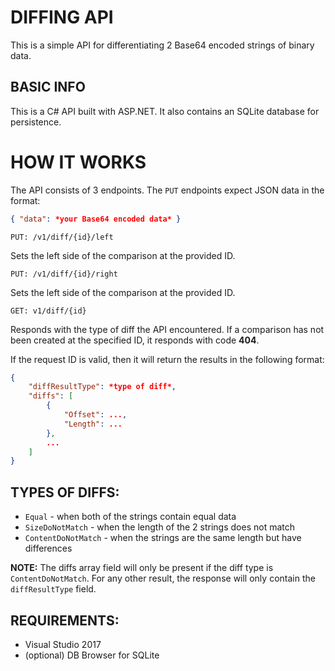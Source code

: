 # DIFFING API

This is a simple API for differentiating 2 Base64 encoded strings of binary data.

## BASIC INFO

This is a C# API built with ASP.NET. It also contains an SQLite database for persistence.

# HOW IT WORKS

The API consists of 3 endpoints. The `PUT` endpoints expect JSON data in the format:
```json
{ "data": *your Base64 encoded data* }
```
`PUT: /v1/diff/{id}/left`

Sets the left side of the comparison at the provided ID.

`PUT: /v1/diff/{id}/right`

Sets the left side of the comparison at the provided ID.

`GET: v1/diff/{id}`

Responds with the type of diff the API encountered.
If a comparison has not been created at the specified ID,
it responds with code **404**.

If the request ID is valid, then it will return the results in the following format:
```json
{
    "diffResultType": *type of diff*,
    "diffs": [
        {
            "Offset": ...,
            "Length": ...
        },
        ...
    ]
}
```

## TYPES OF DIFFS:
* `Equal` - when both of the strings contain equal data
* `SizeDoNotMatch` - when the length of the 2 strings does not match
* `ContentDoNotMatch` - when the strings are the same length but have differences

**NOTE:** The diffs array field will only be present if the diff type is `ContentDoNotMatch`.
For any other result, the response will only contain the `diffResultType` field.

## REQUIREMENTS:
* Visual Studio 2017
* (optional) DB Browser for SQLite